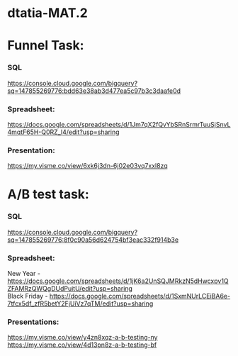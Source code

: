 # dtatia-MAT.2

# Funnel Task: <br>
### SQL <br>
https://console.cloud.google.com/bigquery?sq=147855269776:bdd63e38ab3d477ea5c97b3c3daafe0d  <br>
### Spreadsheet:<br> 
https://docs.google.com/spreadsheets/d/1Jm7qX2fQvYbSRnSrmrTuuSjSnvL4mqtF65H-Q0RZ_l4/edit?usp=sharing  <br>
### Presentation: <br>
https://my.visme.co/view/6xk6j3dn-6j02e03vq7xxl8zq

# A/B test task:  <br>
### SQL <br>
https://console.cloud.google.com/bigquery?sq=147855269776:8f0c90a56d624754bf3eac332f914b3e  <br>

### Spreadsheet: <br>
New Year - https://docs.google.com/spreadsheets/d/1jK6a2UnSQJMRkzN5dHwcxpv1QZFAMRzQWQgDUdPuitU/edit?usp=sharing <br>
Black Friday - https://docs.google.com/spreadsheets/d/1SxmNUrLCEiBA6e-7tfcx5df_zfR5betY2FjUiVz7qTM/edit?usp=sharing <br>

### Presentations: <br>
https://my.visme.co/view/y4zn8xqz-a-b-testing-ny <br>
https://my.visme.co/view/4d13pn8z-a-b-testing-bf <br>
